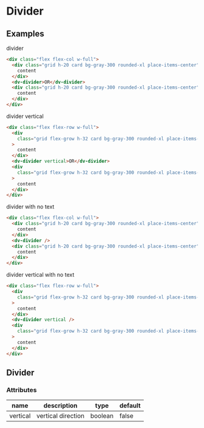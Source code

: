 # Divider

## Examples

divider

```html :::demo
<div class="flex flex-col w-full">
  <div class="grid h-20 card bg-gray-300 rounded-xl place-items-center">
    content
  </div>
  <dv-divider>OR</dv-divider>
  <div class="grid h-20 card bg-gray-300 rounded-xl place-items-center">
    content
  </div>
</div>
```

divider vertical

```html :::demo
<div class="flex flex-row w-full">
  <div
    class="grid flex-grow h-32 card bg-gray-300 rounded-xl place-items-center"
  >
    content
  </div>
  <dv-divider vertical>OR</dv-divider>
  <div
    class="grid flex-grow h-32 card bg-gray-300 rounded-xl place-items-center"
  >
    content
  </div>
</div>
```

divider with no text

```html :::demo
<div class="flex flex-col w-full">
  <div class="grid h-20 card bg-gray-300 rounded-xl place-items-center">
    content
  </div>
  <dv-divider />
  <div class="grid h-20 card bg-gray-300 rounded-xl place-items-center">
    content
  </div>
</div>
```

divider vertical with no text

```html :::demo
<div class="flex flex-row w-full">
  <div
    class="grid flex-grow h-32 card bg-gray-300 rounded-xl place-items-center"
  >
    content
  </div>
  <dv-divider vertical />
  <div
    class="grid flex-grow h-32 card bg-gray-300 rounded-xl place-items-center"
  >
    content
  </div>
</div>
```

## Divider

### Attributes

| name     | description        | type    | default |
| -------- | ------------------ | ------- | ------- |
| vertical | vertical direction | boolean | false   |
